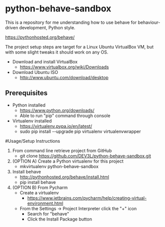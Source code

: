 # python-behave-sandbox
This is a repository for me understanding how to use behave for behaviour-driven development, Python style.

<https://pythonhosted.org/behave/>

The project setup steps are target for a Linux Ubuntu VirtualBox VM, but with some slight tweaks it should work on any OS.

* Download and install VirtualBox
    * <https://www.virtualbox.org/wiki/Downloads>
* Download Ubuntu ISO
    * <http://www.ubuntu.com/download/desktop>

## Prerequisites
* Python installed
    * <https://www.python.org/downloads/>
    * Able to run "pip" command through console
* Virtualenv installed
    * <https://virtualenv.pypa.io/en/latest/>
    * sudo pip install --upgrade pip virtualenv virtualenvwrapper

#Usage/Setup Instructions
1. From command line retrieve project from GitHub
	* git clone https://github.com/DEV3L/python-behave-sandbox.git
2. (OPTION A) Create a Python virtualenv for this project
    * mkvirtualenv python-behave-sandbox
3. Install behave
    * <http://pythonhosted.org/behave/install.html>
    * pip install behave
4. (OPTION B) From Pycharm
    * Create a virtualenv
        * <https://www.jetbrains.com/pycharm/help/creating-virtual-environment.html>
    * From the Settings -> Project Interpreter click the "+" icon
        * Search for "behave"
        * Click the Install Package button
